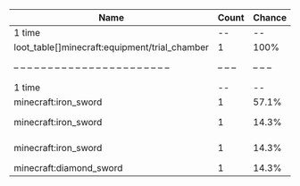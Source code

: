| Name                                          | Count | Chance | Weight | Comment                 |
| --------------------------------------------- | ----- | ------ | ------ | ----------------------- |
| 1 time                                        |    -- |     -- |     -- |                         |
| loot_table[]minecraft:equipment/trial_chamber |     1 |   100% |      1 |                         |
| – – – – – – – – – – – – – – – – – – – – – – – | – – – | – – –  | – – –  | – – – – – – – – – – – – |
| 1 time                                        |    -- |     -- |     -- |                         |
| minecraft:iron_sword                          |     1 |  57.1% |    4/7 |                         |
| minecraft:iron_sword                          |     1 |  14.3% |    1/7 | enchantments: sharpness |
| minecraft:iron_sword                          |     1 |  14.3% |    1/7 | enchantments: knockback |
| minecraft:diamond_sword                       |     1 |  14.3% |    1/7 |                         |